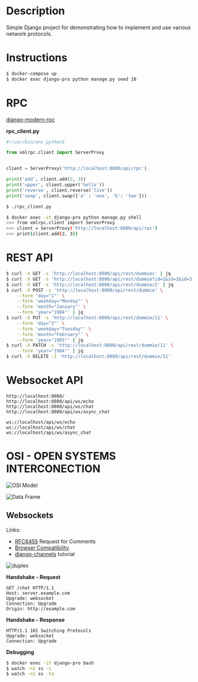 # Description

Simple Django project for demonstrating how to implement and use various network protocols.

# Instructions

```bash
$ docker-compose up
$ docker exec django-pro python manage.py seed 10
```

# RPC

[django-modern-rpc](https://pypi.org/project/django-modern-rpc/)

**rpc_client.py**
```python
#!/usr/bin/env python3

from xmlrpc.client import ServerProxy


client = ServerProxy('http://localhost:8080/api/rpc')

print('add', client.add(2, 3))
print('upper', client.upper('hello'))
print('reverse', client.reverse('live'))
print('swap', client.swap({'a' : 'one', 'b': 'two'}))
```

```bash
$ ./rpc_client.py
```

```bash
$ docker exec -it django-pro python manage.py shell
>>> from xmlrpc.client import ServerProxy
>>> client = ServerProxy('http://localhost:8080/api/rpc')
>>> print(client.add(2, 3))
```

# REST API

```bash
$ curl -X GET -s 'http://localhost:8080/api/rest/dummies' | jq
$ curl -X GET -s 'http://localhost:8080/api/rest/dummie?id=1&id=2&id=3' | jq
$ curl -X GET -s 'http://localhost:8080/api/rest/dummie/2' | jq
$ curl -X POST -s 'http://localhost:8080/api/rest/dummie' \
    --form 'day="1"' \
    --form 'weekday="Monday"' \
    --form 'month="January"' \
    --form 'year="1984"' | jq
$ curl -X PUT -s 'http://localhost:8080/api/rest/dummie/11' \
    --form 'day="2"' \
    --form 'weekday="Tuesday"' \
    --form 'month="February"' \
    --form 'year="1985"' | jq
$ curl -X PATCH -s 'http://localhost:8080/api/rest/dummie/11' \
    --form 'year="1984"' | jq
$ curl -X DELETE -I 'http://localhost:8080/api/rest/dummie/11'
```

# Websocket API

```
http://localhost:8080/
http://localhost:8080/api/ws/echo
http://localhost:8080/api/ws/chat
http://localhost:8080/api/ws/async_chat

ws://localhost/api/ws/echo
ws://localhost/api/ws/chat
ws://localhost/api/ws/async_chat
```

# OSI - OPEN SYSTEMS INTERCONECTION

![OSI Model](https://8d00aad6-a-62cb3a1a-s-sites.googlegroups.com/site/yutbms/osi-model-1/osi.gif?attachauth=ANoY7co8YLKo3gGYyDtx5fWANjuyXbDeEno_llnTgWTOBIbVhWJuZXTViFiOJDPVyK5Ja5pfXC6TXiSH8LeeBG1phZzxiW1T8H_jKJopTzFIWhpwczvintD3aJdFA1L4bavN-tG3nJKeJ77P9s-p0_ft6BIEKIK7tX5Dev8AJUdGvgSgXy5j5p0N13DOtkIghiEaGQ7TNJA5dllTTQ9dpt70kKhBgnpQfg%3D%3D&attredirects=0)

![Data Frame](http://ann.logan.tripod.com/Image3.gif)


## Websockets

Links:
* [RFC6455](https://tools.ietf.org/html/rfc6455) Request for Comments
* [Browser Compatibility](https://developer.mozilla.org/en-US/docs/Web/API/WebSockets_API#browser_compatibility)
* [django-channels](https://channels.readthedocs.io/en/stable/tutorial/index.html) tutorial

![duplex](https://user.oc-static.com/upload/2018/10/03/15385574202102_Pr%C3%A9sentation%20PowerPoint%20-%20Google%20Chrome_2.jpg)

**Handshake - Request**
```
GET /chat HTTP/1.1
Host: server.example.com
Upgrade: websocket
Connection: Upgrade
Origin: http://example.com
```

**Handshake - Response**
```
HTTP/1.1 101 Switching Protocols
Upgrade: websocket
Connection: Upgrade
```

**Debugging**
```bash
$ docker exec -it django-pro bash
$ watch -n1 ss -s
$ watch -n1 ss -ta
```